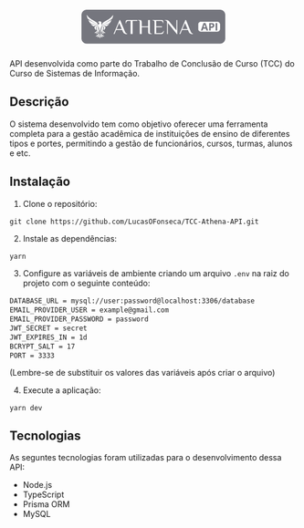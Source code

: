 <h1 align="center"><img width="50%" src=".github/logo.svg" alt="Athena API"/></h1>

API desenvolvida como parte do Trabalho de Conclusão de Curso (TCC) do Curso de Sistemas de Informação.

## Descrição

O sistema desenvolvido tem como objetivo oferecer uma ferramenta completa para a gestão acadêmica de instituições de ensino de diferentes tipos e portes, permitindo a gestão de funcionários, cursos, turmas, alunos e etc.

## Instalação

1. Clone o repositório:

```
git clone https://github.com/LucasOFonseca/TCC-Athena-API.git
```

2. Instale as dependências:

```
yarn
```

3. Configure as variáveis de ambiente criando um arquivo `.env` na raiz do projeto com o seguinte conteúdo:

```.env
DATABASE_URL = mysql://user:password@localhost:3306/database
EMAIL_PROVIDER_USER = example@gmail.com
EMAIL_PROVIDER_PASSWORD = password
JWT_SECRET = secret
JWT_EXPIRES_IN = 1d
BCRYPT_SALT = 17
PORT = 3333
```

(Lembre-se de substituir os valores das variáveis após criar o arquivo)

4. Execute a aplicação:

```
yarn dev
```

## Tecnologias

As seguntes tecnologias foram utilizadas para o desenvolvimento dessa API:

- Node.js
- TypeScript
- Prisma ORM
- MySQL
